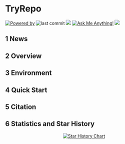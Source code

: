 # TryRepo

[![Powered by](https://img.shields.io/badge/Based_on-Pytorch-blue?logo=pytorch)](https://pytorch.org/) 
![last commit](https://img.shields.io/github/last-commit/JumpFlying/TryRepo)
![](https://img.shields.io/github/repo-size/JumpFlying/TryRepo?color=green)
[![Ask Me Anything!](https://img.shields.io/badge/Official%20-Yes-1abc9c.svg)](https://github.com/JumpFlying)
![](https://img.shields.io/github/stars/JumpFlying/TryRepo)

## 1 News


## 2 Overview


## 3 Environment


## 4 Quick Start


## 5 Citation


## 6 Statistics and Star History

<div align="center">

[![Star History Chart](https://api.star-history.com/svg?repos=JumpFlying/TryRepo&type=Date)](https://star-history.com/#JumpFlying/TryRepo&Date)

